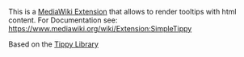 This is a [MediaWiki Extension](https://www.mediawiki.org/wiki/Extension:SimpleTippy) that allows to render tooltips with html content.
For Documentation see: https://www.mediawiki.org/wiki/Extension:SimpleTippy

Based on the [Tippy Library](https://atomiks.github.io/tippyjs)
